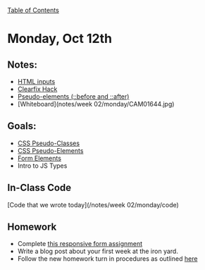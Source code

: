 [Table of Contents](/README.md)

# Monday, Oct 12th

## Notes:
* [HTML inputs](https://developer.mozilla.org/en-US/docs/Web/HTML/Element/input)
* [Clearfix Hack](https://css-tricks.com/snippets/css/clear-fix/)
* [Pseudo-elements (::before and ::after)](https://developer.mozilla.org/en-US/docs/Web/CSS/Pseudo-elements)
* [Whiteboard](notes/week 02/monday/CAM01644.jpg)


## Goals:
* [CSS Pseudo-Classes](/units/css-pseudo-classes)
* [CSS Pseudo-Elements](/units/css-pseudo-elements)
* [Form Elements](/units/form-elements)
* Intro to JS Types

## In-Class Code
[Code that we wrote today](/notes/week 02/monday/code)

## Homework
* Complete [this responsive form assignment](https://github.com/theironyard-frontend-nashville/assignments/tree/cohort2/week02/mon)
* Write a blog post about your first week at the iron yard.
* Follow the new homework turn in procedures as outlined [here](https://github.com/theironyard-frontend-nashville/assignments)
